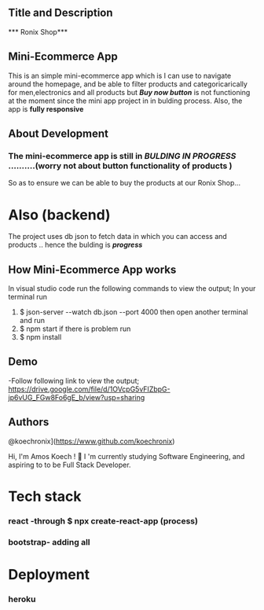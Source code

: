 ## Title and Description
*** Ronix Shop***

## Mini-Ecommerce App
This is an simple mini-ecommerce app which is I can use to navigate around the homepage, 
and be able to filter products and categoricarically for men,electronics and all products but ***Buy now button*** is not functioning at the moment since the mini app project in in bulding process.
Also, the app is **fully responsive**

## About Development
### The mini-ecommerce app is still in ***BULDING IN PROGRESS*** ..........(worry not about button functionality of products )
So as to ensure we can be able to buy the products at our Ronix Shop...


# Also (backend)
The project uses db json to fetch data in which you can access and products ..
hence the bulding is ***progress***


## How Mini-Ecommerce App works
In visual studio code 
run the following commands to view the output;
In your terminal run 
 1. $ json-server --watch db.json --port 4000
  then open another terminal and run
 2.  $ npm start
  if there is problem run
  3. $ npm install


 ## Demo
 -Follow following link to view the output; 
 https://drive.google.com/file/d/1OVcpG5vFIZbpG-jp6vUG_FGw8Fo6gE_b/view?usp=sharing



## Authors
 @koechronix](https://www.github.com/koechronix)

Hi, I'm Amos Koech ! 👋
I 'm currently studying Software Engineering, and aspiring to to be Full Stack Developer.


# Tech stack
### react -through $ npx create-react-app (process)
### bootstrap- adding all 
# Deployment
### heroku
